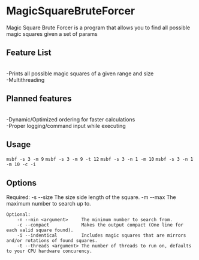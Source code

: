 # MagicSquareBruteForcer

Magic Square Brute Forcer is a program that allows you to find all possible magic squares given a set of params

<h2>Feature List</h2><br/>
-Prints all possible magic squares of a given range and size<br/> 
-Multithreading

<h2>Planned features</h2><br/>
-Dynamic/Optimized ordering for faster calculations<br/>
-Proper logging/command input while executing

<h2>Usage</h2>

`msbf -s 3 -m 9`
`msbf -s 3 -m 9 -t 12`
`msbf -s 3 -n 1 -m 10`
`msbf -s 3 -n 1 -m 10 -c -i`


<h2>Options</h2>
	Required:
		-s --size <argument>	The size side length of the square.
		-m --max <argument>		The maximum number to search up to.
		
	Optional:
		-n --min <argument>		The minimum number to search from.
		-c --compact			Makes the output compact (One line for each valid square found).
		-i --indentical			Includes magic squares that are mirrors and/or rotations of found squares.
		-t --threads <argument>	The number of threads to run on, defaults to your CPU hardware concurency.
